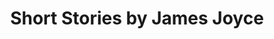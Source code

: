 ---
title: Short Stories by James Joyce
categories: [Short Story,Fiction Literature]
tags: [Short Story,⭐⭐⭐⭐⭐⭐⭐☆☆☆ 7/10]
---